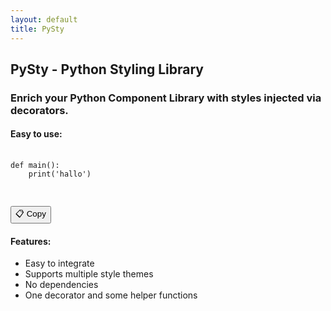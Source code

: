 ```yaml
---
layout: default
title: PySty
---
```

## PySty - Python Styling Library
### Enrich your Python Component Library with styles injected via decorators.

#### Easy to use:
<div class="code-container">
    <pre>
        <code class="language-python">
def main():
    print('hallo')
        </code>
    </pre>
    <button class="copy-btn" onclick="copyCode(this)">📋 Copy</button>
</div>

#### Features:
- Easy to integrate
- Supports multiple style themes
- No dependencies
- One decorator and some helper functions
